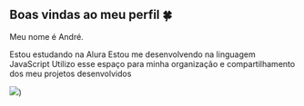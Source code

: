## Boas vindas ao meu perfil 🍀
Meu nome é André.

Estou estudando na Alura
Estou me desenvolvendo na linguagem JavaScript
Utilizo esse espaço para minha organização e compartilhamento dos meu projetos desenvolvidos

![]([https://www.google.com/url?sa=i&url=https%3A%2F%2Fthirstymag.com%2FGIF-Gon-Hunter-X-Hunter-Timer-Discover-Share-GIFs-2065499.html&psig=AOvVaw2Mef8vnV5Je_UpkJFmo2Zq&ust=1718235995074000&source=images&cd=vfe&opi=89978449&ved=0CBEQjRxqFwoTCODQ04Pe1IYDFQAAAAAdAAAAABAx))


<!--
**3AAHS003/3AAHS003** is a ✨ _special_ ✨ repository because its `README.md` (this file) appears on your GitHub profile.

Here are some ideas to get you started:

- 🔭 I’m currently working on ...
- 🌱 I’m currently learning ...
- 👯 I’m looking to collaborate on ...
- 🤔 I’m looking for help with ...
- 💬 Ask me about ...
- 📫 How to reach me: ...
- 😄 Pronouns: ...
- ⚡ Fun fact: ...
-->
